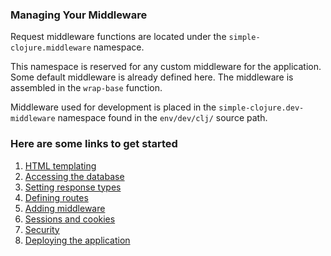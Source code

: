 

### Managing Your Middleware

Request middleware functions are located under the `simple-clojure.middleware` namespace.

This namespace is reserved for any custom middleware for the application. Some default middleware is
already defined here. The middleware is assembled in the `wrap-base` function.

Middleware used for development is placed in the `simple-clojure.dev-middleware` namespace found in
the `env/dev/clj/` source path.

### Here are some links to get started

1. [HTML templating](http://www.luminusweb.net/docs/html_templating.md)
2. [Accessing the database](http://www.luminusweb.net/docs/database.md)
3. [Setting response types](http://www.luminusweb.net/docs/responses.md)
4. [Defining routes](http://www.luminusweb.net/docs/routes.md)
5. [Adding middleware](http://www.luminusweb.net/docs/middleware.md)
6. [Sessions and cookies](http://www.luminusweb.net/docs/sessions_cookies.md)
7. [Security](http://www.luminusweb.net/docs/security.md)
8. [Deploying the application](http://www.luminusweb.net/docs/deployment.md)
